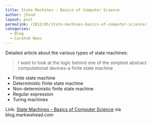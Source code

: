 ```yaml
---
title: State Machines – Basics of Computer Science
author: jhund
layout: post
permalink: /2012/05/state-machines-basics-of-computer-science/
categories:
  - Blog
  - Curated News
---
```

Detailed article about the various types of state machines:

> I want to look at the logic behind one of the&nbsp;simplest&nbsp;abstract computational devices&ndash;a finite state machine

  * Finite state machine
  * Deterministic finite state machine
  * Non-deterministic finite state machine
  * Regular expression
  * Turing machines

Link: [State Machines &ndash; Basics of Computer Science][1] via blog.markwshead.com

 [1]: http://bit.ly/LrdgD0